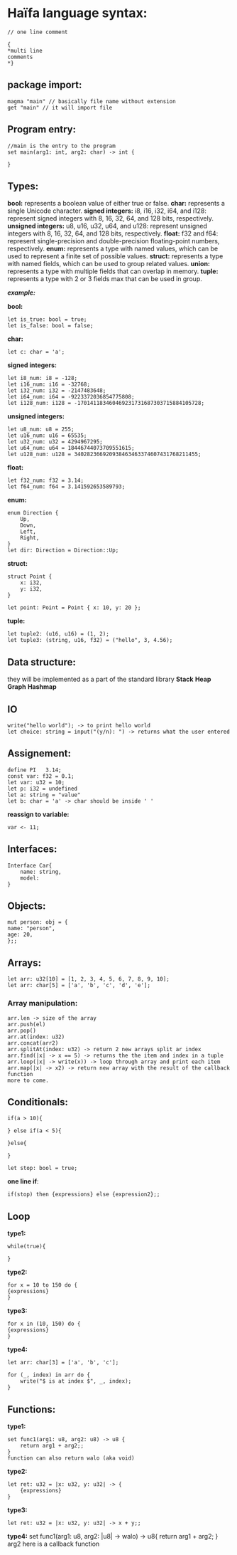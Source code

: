 # Haïfa language syntax:
```
// one line comment

{
*multi line 
comments
*}
```
## package import:

```
magma "main" // basically file name without extension
get "main" // it will import file
```

## Program entry:
```
//main is the entry to the program
set main(arg1: int, arg2: char) -> int {

}
```
## Types:

**bool:** represents a boolean value of either true or false.
**char:** represents a single Unicode character.
**signed integers:** i8, i16, i32, i64, and i128: represent signed integers with 8, 16, 32, 64, and 128 bits, respectively.
**unsigned integers:** u8, u16, u32, u64, and u128: represent unsigned integers with 8, 16, 32, 64, and 128 bits, respectively.
**float:** f32 and f64: represent single-precision and double-precision floating-point numbers, respectively.
**enum:** represents a type with named values, which can be used to represent a finite set of possible values.
**struct:** represents a type with named fields, which can be used to group related values.
**union:** represents a type with multiple fields that can overlap in memory.
**tuple:** represents a type with 2 or 3 fields max that can be used in group.

***example:***

**bool:**
```
let is_true: bool = true;
let is_false: bool = false;
```
**char:**
```
let c: char = 'a';
```
**signed integers:**
```
let i8_num: i8 = -128;
let i16_num: i16 = -32768;
let i32_num: i32 = -2147483648;
let i64_num: i64 = -9223372036854775808;
let i128_num: i128 = -170141183460469231731687303715884105728;
```
**unsigned integers:**
```
let u8_num: u8 = 255;
let u16_num: u16 = 65535;
let u32_num: u32 = 4294967295;
let u64_num: u64 = 18446744073709551615;
let u128_num: u128 = 340282366920938463463374607431768211455;
```
**float:**
```
let f32_num: f32 = 3.14;
let f64_num: f64 = 3.141592653589793;
```
**enum:**
```
enum Direction {
    Up,
    Down,
    Left,
    Right,
}
let dir: Direction = Direction::Up;
```
**struct:**
```
struct Point {
    x: i32,
    y: i32,
}

let point: Point = Point { x: 10, y: 20 };
```

**tuple:**
```
let tuple2: (u16, u16) = (1, 2);
let tuple3: (string, u16, f32) = ("hello", 3, 4.56);
```

## Data structure:

they will be implemented as a part of the standard library
**Stack**
**Heap**
**Graph**
**Hashmap**

## IO
```
write("hello world"); -> to print hello world
let choice: string = input("(y/n): ") -> returns what the user entered
```
## Assignement:
```
define PI   3.14;
const var: f32 = 0.1;
let var: u32 = 10;
let p: i32 = undefined
let a: string = "value"
let b: char = 'a' -> char should be inside ' '
```
**reassign to variable:**
```
var <- 11;
```
## Interfaces: 
```
Interface Car{
    name: string,
    model: 
}
```
## Objects:
```
mut person: obj = {
name: "person",
age: 20,
};;
```
## Arrays:
```
let arr: u32[10] = [1, 2, 3, 4, 5, 6, 7, 8, 9, 10];
let arr: char[5] = ['a', 'b', 'c', 'd', 'e'];
```
### Array manipulation:
```
arr.len -> size of the array
arr.push(el)
arr.pop()
arr.at(index: u32)
arr.concat(arr2)
arr.splitAt(index: u32) -> return 2 new arrays split ar index
arr.find(|x| -> x == 5) -> returns the the item and index in a tuple
arr.loop(|x| -> write(x)) -> loop through array and print each item
arr.map(|x| -> x2) -> return new array with the result of the callback function
more to come.
```
## Conditionals:
```
if(a > 10){

} else if(a < 5){

}else{

}

let stop: bool = true;
```
**one line if**: 
```
if(stop) then {expressions} else {expression2};;
```
## Loop

**type1:**
```
while(true){

}
```
**type2:**
```
for x = 10 to 150 do {
{expressions}
}
```
**type3:**
```
for x in (10, 150) do {
{expressions}
}
```
**type4:**
```
let arr: char[3] = ['a', 'b', 'c'];

for (_, index) in arr do {
    write("$ is at index $", _, index);
}
```
## Functions:

**type1:**
```
set func1(arg1: u8, arg2: u8) -> u8 {
    return arg1 + arg2;;
}
function can also return walo (aka void)
```
**type2:**
```
let ret: u32 = |x: u32, y: u32| -> {
    {expressions}
}
```
**type3:**
```
let ret: u32 = |x: u32, y: u32| -> x + y;;
```

**type4:**
set func1(arg1: u8, arg2: |u8| -> walo) -> u8{
    return arg1 + arg2;
}
arg2 here is a callback function